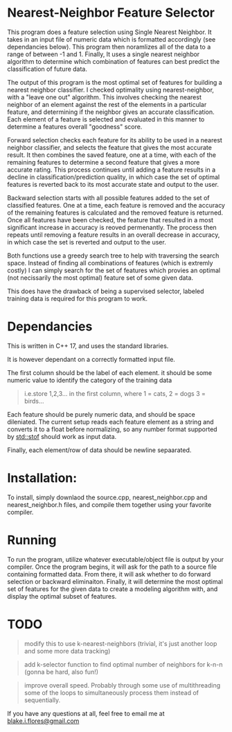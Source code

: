 # Nearest-Neighbor Feature Selector
This program does a feature selection using Single Nearest Neighbor. It takes in an input file of numeric data which is formatted accordingly (see dependancies below). This program then noramlizes all of the data to a range of between -1 and 1. Finally, It uses a single nearest neighbor algorithm to determine which combination of features can best predict the classification of future data.

The output of this program is the most optimal set of features for building a nearest neighbor classifier. I checked optimality using nearest-neighbor, with a "leave one out" algorithm. This involves checking the nearest neighbor of an element against the rest of the elements in a particular feature, and determining if the neighbor gives an accurate classification. Each element of a feature is selected and evaluated in this manner to determine a features overall "goodness" score. 


Forward selection checks each feature for its ability to be used in a nearest neighbor classifier, and selects the feature that gives the most accurate result. It then combines the saved feature, one at a time, with each of the remaining features to determine a second feature that gives a more accurate rating. This process continues until adding a feature results in a decline in classification/prediction quality, in which case the set of optimal features is reverted back to its most accurate state and output to the user. 

Backward selection starts with all possible features added to the set of classified features. One at a time, each feature is removed and the accuracy of the remaining features is calculated and the removed feature is returned. Once all features have been checked, the feature that resulted in a most significant increase in accuracy is reoved permenantly. The process then repeats until removing a feature results in an overall decrease in accuracy, in which case the set is reverted and output to the user.

Both functions use a greedy search tree to help with traversing the search space. Instead of finding all combinations of features (which is extremly costly) I can simply search for the set of features which provies an optimal (not necissarily the most optimal) feature set of some given data.

This does have the drawback of being a supervised selector, labeled training data is required for this program to work.

# Dependancies

This is written in C++ 17, and uses the standard libraries. 

It is however dependant on a correctly formatted input file. 

The first column should be the label of each element. it should be some numeric value to identify the category of the training data

>i.e.store 1,2,3... in the first column, where 1 = cats, 2 = dogs 3 = birds...

Each feature should be purely numeric data, and should be space dileniated. The current setup reads each feature element as a string and converts it to a float before normalizing, so any number format supported by [std::stof](http://www.cplusplus.com/reference/string/stof/) should work as input data.

Finally, each element/row of data should be newline sepaarated.

# Installation:

To install, simply downlaod the source.cpp, nearest_neighbor.cpp and nearest_neighbor.h files, and compile them together using your
favorite compiler.

# Running

To run the program, utilize whatever executable/object file is output by your compiler. Once the program begins, it will ask for the path
to a source file containing formatted data. From there, it will ask whether to do forward selection or backward eliminaiton. Finally, it will
determine the most optimal set of features for the given data to create a modeling algorithm with, and display the optimal subset of features.


# TODO

>modify this to use k-nearest-neighbors (trivial, it's just another loop and some more data tracking)

>add k-selector function to find optimal number of neighbors for k-n-n (gonna be hard, also fun!)

>improve overall speed. Probably through some use of multithreading some of the loops to simultaneously process them instead of sequentially.


If you have any questions at all, feel free to email me at blake.i.flores@gmail.com
